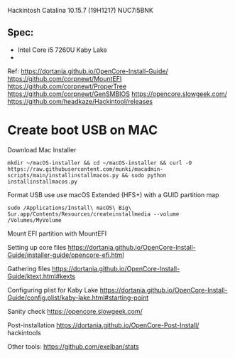 Hackintosh Catalina 10.15.7 (19H1217)
NUC7i5BNK
## Spec:
* Intel Core i5 7260U Kaby Lake
* 

Ref: 
https://dortania.github.io/OpenCore-Install-Guide/
https://github.com/corpnewt/MountEFI
https://github.com/corpnewt/ProperTree
https://github.com/corpnewt/GenSMBIOS
https://opencore.slowgeek.com/
https://github.com/headkaze/Hackintool/releases

# Create boot USB on MAC
Download Mac Installer
```
mkdir ~/macOS-installer && cd ~/macOS-installer && curl -O https://raw.githubusercontent.com/munki/macadmin-scripts/main/installinstallmacos.py && sudo python installinstallmacos.py
```

Format USB use use macOS Extended (HFS+) with a GUID partition map

```
sudo /Applications/Install\ macOS\ Big\ Sur.app/Contents/Resources/createinstallmedia --volume /Volumes/MyVolume
```

Mount EFI partition with MountEFI

Setting up core files
https://dortania.github.io/OpenCore-Install-Guide/installer-guide/opencore-efi.html

Gathering files
https://dortania.github.io/OpenCore-Install-Guide/ktext.html#kexts

Configuring plist for Kaby Lake
https://dortania.github.io/OpenCore-Install-Guide/config.plist/kaby-lake.html#starting-point

Sanity check
https://opencore.slowgeek.com/

Post-installation 
https://dortania.github.io/OpenCore-Post-Install/
hackintools 

Other tools:
https://github.com/exelban/stats

